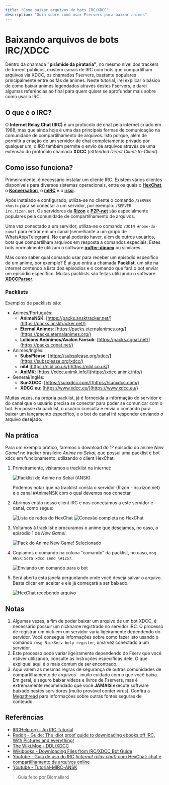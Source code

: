 ```yaml
---
title: "Como baixar arquivos de bots IRC/XDCC"
description: "Guia sobre como usar Fservers para baixar animes"
---
```

# Baixando arquivos de bots IRC/XDCC

Dentro da chamada **"pirâmide da pirataria"**, no mesmo nível dos trackers de torrent públicos, existem canais de IRC com bots que compartilham arquivos via XDCC, os chamados Fservers, bastante populares principalmente entre os fãs de animes. Neste tutorial, irei explicar o básico de como baixar animes legendados através destes Fservers, e darei algumas referências ao final para quem quiser se aprofundar mais sobre como usar o IRC.

## O que é o IRC?

O **Internet Relay Chat (IRC)** é um protocolo de chat pela internet criado em 1988, mas que ainda hoje é uma das principais formas de comunicação na comunidade de compartilhamento de arquivos. Isto porque, além de permitir a criação de um servidor de chat completamente privado por qualquer um, o IRC também permite o envio de arquivos através de uma extensão do protocolo chamada **XDCC** (_eXtended Direct Client-to-Client_).

## Como isso funciona?

Primeiramente, é necessário instalar um cliente IRC. Existem vários clientes disponíveis para diversos sistemas operacionais, entre os quais o [**HexChat**](https://hexchat.github.io/), o [**Konversation**](https://konversation.kde.org/), o [**mIRC**](https://www.mirc.com/) e o [**irssi**](https://irssi.org/).

Após instalado e configurado, utiliza-se no cliente o comando `/SERVER <host>` para se conectar a um servidor, por exemplo: `/SERVER irc.rizon.net`. Os servidores da [**Rizon**](https://rizon.net/) e [**P2P-net**](https://p2p-network.net/) são especialmente populares pela comunidade de compartilhamento de arquivos.

Uma vez conectado a um servidor, utiliza-se o comando `/JOIN #nome-do-canal` para entrar em um canal (semelhante a um grupo de WhatsApp/Telegram). No canal poderão haver, além de outros usuários, bots que compartilham arquivos em resposta a comandos especiais. Estes bots normalmente utilizam o software [**iroffer-dinoex**](https://github.com/dinoex/iroffer-dinoex) ou similares.

Mas como saber qual comando usar para receber um episódio específico de um anime, por exemplo? É aí que entra a chamada **Packlist**, um site na internet contendo a lista dos episódios e o comando que fará o bot enviar um episódio específico. Muitas packlists são feitas utilizando o software [**XDCCParser**](https://github.com/nitmir/XDCCParser-global).

### Packlists

Exemplos de packlists são:

- Animes/Português:
  - **AnimeNSK**: [https://packs.ansktracker.net/](https://packs.ansktracker.net/)
  - **Eternal Animes**: [https://packs.eternalanimes.org/](https://packs.eternalanimes.org/)
  - **Lolicons Anônimos/Avalon Fansub**: [https://packs.cgnat.net/](https://packs.cgnat.net/)
- Animes/Inglês:
  - **SubsPlease**: [https://subsplease.org/xdcc/](https://subsplease.org/xdcc/)
  - **nibl** [https://nibl.co.uk/](https://nibl.co.uk/)
  - **AniMK**: [https://xdcc.animk.info/](https://xdcc.animk.info/)
- General/Inglês:
  - **SunXDCC**: [https://sunxdcc.com/](https://sunxdcc.com/)
  - **XDCC.eu**: [https://www.xdcc.eu/](https://www.xdcc.eu/)

Muitas vezes, na própria packlist, já é fornecida a informação do servidor e do canal que o usuário precisa se conectar para poder se comunicar com o bot. Em posse da packlist, o usuário consulta e envia o comando para baixar um lançamento específico, e o bot do canal irá responder enviando o arquivo desejado.

## Na prática

Para um exemplo prático, faremos o download do 1º episódio do anime *New Game!* no tracker brasileiro *Anime no Sekai*, que possui uma packlist e bot xdcc em funcionamento, utilizando o client HexChat.

1. Primeiramente, visitamos a tracklist na internet:

   ![Packlist do Anime no Sekai (ANSK)](https://i.ibb.co/hB9XQRL/ansk-track.png)

   Podemos notar que na tracklist consta o servidor (Rizon - irc.rizon.net) e o canal \#AnimeNSK com o qual devemos nos conectar.
2. Abrimos então nosso client IRC e nos conectamos a este servidor e canal, como segue:

   ![Lista de redes do HexChat](https://i.ibb.co/jzsgvKY/hexchat-networklist.png)
   ![Conexão completa no HexChat](https://i.ibb.co/vLGrzcZ/hexchat-connection-finished.png)
3. Voltamos à tracklist e procuramos o anime que desejamos, no caso, o episódio 1 de *New Game!*.

   ![Pack do Anime New Game! Selecionado](https://i.ibb.co/2vGN9y1/ansk-new-game.png)
4. Copiamos o comando na coluna "comando" da packlist, no caso, `msg ANSK|Sora xdcc send \#1257`.

   ![Enviando um comando para o bot](https://i.ibb.co/KmnzMRr/rizon-command.png)
5. Será aberta esta janela perguntando onde você deseja salvar o arquivo. Basta clicar em aceitar e ele já começará a ser baixado.

   ![HexChat recebendo arquivo](https://i.ibb.co/QprS4fm/hexchat-receiving.png)

## Notas

1. Algumas vezes, a fim de poder baixar um arquivo de um bot XDCC, é necessário possuir um nickname registrado no servidor IRC. O processo de registrar um nick em um servidor varia ligeiramente dependendo do servidor. Você consegue informações sobre como fazer isto usando o comando `/msg NickServ help register`, uma vez conectado a um servidor.
2. Este processo pode variar ligeiramente dependendo do Fserv que você estiver utilizando, consulte as instruções específicas dele. O que expliquei aqui é o mais comum de ser encontrado.
3. Aqui valem as mesmas regras de segurança de outras comunidades de compartilhamento de arquivos - muito cuidado com o que você baixa. Em geral, é seguro baixar vídeos e livros de Fservers, mas é extremamente recomendado que você **JAMAIS** execute software baixado nestes servidores (muito provável conter vírus). Confira a [Megathread](https://pirataria.digital/) para informações sobre outras fontes seguras de conteúdo.

## Referências

- [IRCHelp.org - An IRC Tutorial](https://www.irchelp.org/faq/irctutorial.html)
- [Reddit - Guide: The idiot proof guide to downloading ebooks off IRC. With Pictures and everything!](https://www.reddit.com/r/Piracy/comments/2oftbu/guide_the_idiot_proof_guide_to_downloading_ebooks/)
- [The Wiki.Moe - DDL/XDCC](https://thewiki.moe/sourcing/ddl/)
- [Wikibooks - Downloading Files from IRC/XDCC Bot Guide](https://en.wikibooks.org/wiki/Downloading_Files_from_IRC/XDCC_Bot_Guide)
- [Youtube - Guia de uso do IRC _(internet relay chat)_ com HexChat: chat e compartilhamento de arquivos online](https://youtu.be/ZA9NoLiIHCI)
- [Youtube - Tutorial-MIRC-ANSK](https://youtu.be/xherACT1j6I)

> Guia feito por Biomallard
